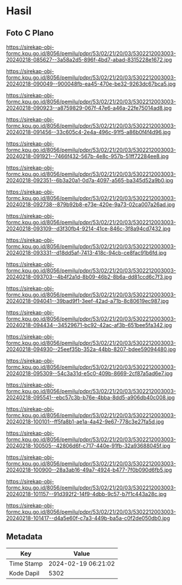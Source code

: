 # Hasil

## Foto C Plano

https://sirekap-obj-formc.kpu.go.id/8056/pemilu/pdpr/53/02/21/20/03/5302212003003-20240218-085627--3a58a2d5-896f-4bd7-abad-8315228e1672.jpg

https://sirekap-obj-formc.kpu.go.id/8056/pemilu/pdpr/53/02/21/20/03/5302212003003-20240218-090049--900048fb-ea45-470e-be32-9263dc67bca5.jpg

https://sirekap-obj-formc.kpu.go.id/8056/pemilu/pdpr/53/02/21/20/03/5302212003003-20240218-090923--a8759829-067f-47e6-a46a-22fe75014ad8.jpg

https://sirekap-obj-formc.kpu.go.id/8056/pemilu/pdpr/53/02/21/20/03/5302212003003-20240218-091456--33c605c4-2e4a-496c-91f5-a86b0f4f4d96.jpg

https://sirekap-obj-formc.kpu.go.id/8056/pemilu/pdpr/53/02/21/20/03/5302212003003-20240218-091921--7466f432-567b-4e8c-957b-51ff72284ee8.jpg

https://sirekap-obj-formc.kpu.go.id/8056/pemilu/pdpr/53/02/21/20/03/5302212003003-20240218-092351--6b3a20a1-0d7a-4097-a565-ba345d52a9b0.jpg

https://sirekap-obj-formc.kpu.go.id/8056/pemilu/pdpr/53/02/21/20/03/5302212003003-20240218-092738--879b92b8-e73e-420e-9a73-02ca007a26ad.jpg

https://sirekap-obj-formc.kpu.go.id/8056/pemilu/pdpr/53/02/21/20/03/5302212003003-20240218-093109--d3f30fb4-9214-41ce-846c-3f8a94cd7432.jpg

https://sirekap-obj-formc.kpu.go.id/8056/pemilu/pdpr/53/02/21/20/03/5302212003003-20240218-093331--d18dd5af-7413-418c-94cb-ce8fac91b6fd.jpg

https://sirekap-obj-formc.kpu.go.id/8056/pemilu/pdpr/53/02/21/20/03/5302212003003-20240218-093703--4b4f2a1d-8b09-46b2-8b6a-dd81ccd6c7f3.jpg

https://sirekap-obj-formc.kpu.go.id/8056/pemilu/pdpr/53/02/21/20/03/5302212003003-20240218-094041--39bad9f1-3eef-42ad-a71b-8c80619ec987.jpg

https://sirekap-obj-formc.kpu.go.id/8056/pemilu/pdpr/53/02/21/20/03/5302212003003-20240218-094434--34529671-bc92-42ac-af3b-651bee5fa342.jpg

https://sirekap-obj-formc.kpu.go.id/8056/pemilu/pdpr/53/02/21/20/03/5302212003003-20240218-094930--25eef35b-352a-44bb-8207-bdee59094480.jpg

https://sirekap-obj-formc.kpu.go.id/8056/pemilu/pdpr/53/02/21/20/03/5302212003003-20240218-095309--54c3a31d-e5c0-409b-8669-2cf87a5ad6e7.jpg

https://sirekap-obj-formc.kpu.go.id/8056/pemilu/pdpr/53/02/21/20/03/5302212003003-20240218-095541--ebc57c3b-b76e-4bba-8dd5-a906db40c008.jpg

https://sirekap-obj-formc.kpu.go.id/8056/pemilu/pdpr/53/02/21/20/03/5302212003003-20240218-100101--ff5fa8b1-ae1a-4a42-9e67-778c3e27fa5d.jpg

https://sirekap-obj-formc.kpu.go.id/8056/pemilu/pdpr/53/02/21/20/03/5302212003003-20240218-100505--42806d6f-c717-440e-91fb-32a93688045f.jpg

https://sirekap-obj-formc.kpu.go.id/8056/pemilu/pdpr/53/02/21/20/03/5302212003003-20240218-100900--28a3ab16-49a7-4924-b477-7f0b090d6fb5.jpg

https://sirekap-obj-formc.kpu.go.id/8056/pemilu/pdpr/53/02/21/20/03/5302212003003-20240218-101157--91d392f2-14f9-4dbb-9c57-b7f1c443a28c.jpg

https://sirekap-obj-formc.kpu.go.id/8056/pemilu/pdpr/53/02/21/20/03/5302212003003-20240218-101417--d4a5e60f-c7a3-449b-ba5a-c0f2de050db0.jpg


## Metadata

| Key        | Value               |
| ---------- | ------------------- |
| Time Stamp | 2024-02-19 06:21:02 |
| Kode Dapil | 5302                |



